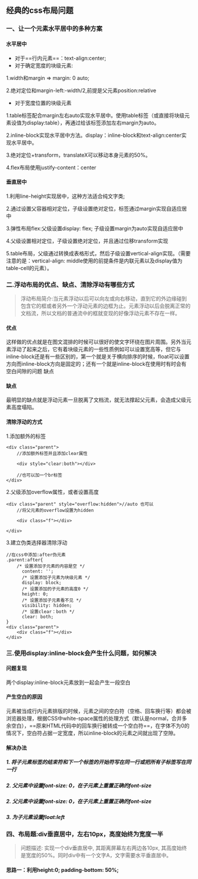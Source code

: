 ## 经典的css布局问题

### 一、让一个元素水平居中的多种方案

#### 水平居中

- 对于==行内元素==：text-align:center;
- 对于确定宽度的块级元素:

1.width和margin => margin: 0 auto;

2.绝对定位和margin-left:-width/2,前提是父元素position:relative
- 对于宽度位置的块级元素

1.table标签配合margin左右auto实现水平居中。使用table标签（或直接将块级元素设值为display:table），再通过给该标签添加左右margin为auto。

2.inline-block实现水平居中方法。display：inline-block和text-align:center实现水平居中。

3.绝对定位+transform，translateX可以移动本身元素的50%。

4.flex布局使用justify-content：center

#### 垂直居中
1.利用line-height实现居中，这种方法适合纯文字类;

2.通过设置父容器相对定位，子级设置绝对定位，标签通过margin实现自适应居中

3.弹性布局flex:父级设置display: flex; 子级设置margin为auto实现自适应居中

4.父级设置相对定位，子级设置绝对定位，并且通过位移transform实现

5.table布局，父级通过转换成表格形式，然后子级设置vertical-align实现。（需要注意的是：vertical-align: middle使用的前提条件是内联元素以及display值为table-cell的元素）。

### 二.浮动布局的优点、缺点、清除浮动有哪些方式


> 浮动布局简介:当元素浮动以后可以向左或向右移动，直到它的外边缘碰到包含它的框或者另外一个浮动元素的边框为止。元素浮动以后会脱离正常的文档流，所以文档的普通流中的框就变现的好像浮动元素不存在一样。


#### 优点

这样做的优点就是在图文混排的时候可以很好的使文字环绕在图片周围。另外当元素浮动了起来之后，它有着块级元素的一些性质例如可以设置宽高等，但它与inline-block还是有一些区别的，第一个就是关于横向排序的时候，float可以设置方向而inline-block方向是固定的；还有一个就是inline-block在使用时有时会有空白间隙的问题
缺点

#### 缺点
最明显的缺点就是浮动元素一旦脱离了文档流，就无法撑起父元素，会造成父级元素高度塌陷。

#### 清除浮动的方式

1.添加额外的标签


```
<div class="parent">
    //添加额外标签并且添加clear属性
    
    <div style="clear:both"></div>
    
    //也可以加一个br标签
</div>

```

2.父级添加overflow属性，或者设置高度

```
<div class="parent" style="overflow:hidden">//auto 也可以
    //将父元素的overflow设置为hidden
    
    <div class="f"></div>
    
</div>
```

3.建立伪类选择器清除浮动

```
//在css中添加:after伪元素
.parent:after{
    /* 设置添加子元素的内容是空 */
      content: '';  
      /* 设置添加子元素为块级元素 */
      display: block;
      /* 设置添加的子元素的高度0 */
      height: 0;
      /* 设置添加子元素看不见 */
      visibility: hidden;
      /* 设置clear：both */
      clear: both;
}
<div class="parent">
    <div class="f"></div>
</div>

```

### 三.使用display:inline-block会产生什么问题，如何解决

#### 问题复现

两个display:inline-block元素放到一起会产生一段空白

#### 产生空白的原因

元素被当成行内元素排版的时候，元素之间的空白符（空格、回车换行等）都会被浏览器处理，根据CSS中white-space属性的处理方式（默认是normal，合并多余空白），==原来HTML代码中的回车换行被转成一个空白符==，在字体不为0的情况下，空白符占据一定宽度，所以inline-block的元素之间就出现了空隙。

#### 解决办法
##### 1. 将子元素标签的结束符和下一个标签的开始符写在同一行或把所有子标签写在同一行
##### 2. 父元素中设置font-size: 0，在子元素上重置正确的font-size
##### 2. 父元素中设置font-size: 0，在子元素上重置正确的font-size
##### 3. 为子元素设置float:left


### 四、布局题:div垂直居中，左右10px，高度始终为宽度一半
>问题描述: 实现一个div垂直居中, 其距离屏幕左右两边各10px, 其高度始终是宽度的50%。同时div中有一个文字A，文字需要水平垂直居中。
#### 思路一：利用height:0; padding-bottom: 50%;
